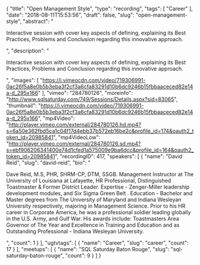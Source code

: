 {
  "title": "Open Management Style",
  "type": "recording",
  "tags": [
    "Career"
  ],
  "date": "2018-08-11T15:53:56",
  "draft": false,
  "slug": "open-management-style",
  "abstract": "<p>Interactive session with cover key aspects of defining, explaining its Best Practices, Problems and Conclusion regarding this innovative approach.</p>",
  "description": "<p>Interactive session with cover key aspects of defining, explaining its Best Practices, Problems and Conclusion regarding this innovative approach.</p>",
  "images": [
    "https://i.vimeocdn.com/video/719306991-0ac26f5a8e0b5b3eba3f2cf3a6cfa83291d10b6dc9246b15fbbaaceced82e14a-d_295x166"
  ],
  "vimeo": "284780126",
  "moreinfo": "http://www.sqlsaturday.com/749/Sessions/Details.aspx?sid=83065",
  "thumbnail": "https://i.vimeocdn.com/video/719306991-0ac26f5a8e0b5b3eba3f2cf3a6cfa83291d10b6dc9246b15fbbaaceced82e14a-d_295x166",
  "mp4Video": "http://player.vimeo.com/external/284780126.hd.mp4?s=6a50e362fbd5ca1c04f17d4ebb37b572eb16be2c&profile_id=174&oauth2_token_id=20985841",
  "mp4VideoLow": "http://player.vimeo.com/external/284780126.sd.mp4?s=ebf906206341400e74d1cfed1a575009e9ba6dcc&profile_id=164&oauth2_token_id=20985841",
  "recordingID": 417,
  "speakers": [
    {
      "name": "David Reid",
      "slug": "david-reid",
      "bio": "<p>Dave Reid, M.S, PHR, SHRM-CP, DTM, SSGB. Management Instructor at The University of Louisiana at Lafayette, HR Professional, Distinguished Toastmaster & Former District Leader. Expertise - Zenger-Miller leadership development modules, and Six Sigma Green Belt . Education - Bachelor and Master degrees from The University of Maryland and Indiana Wesleyan University respectively, majoring in Management Science. Prior to his HR career in Corporate America, he was a professional soldier leading globally in the U.S. Army, and Gulf War.  His awards include: Toastmasters Area Governor of The Year and Excellence in Training and Education and as Outstanding Professional - Indiana Wesleyan University.</p>",
      "count": 1
    }
  ],
  "ugtvtags": [
    {
      "name": "Career",
      "slug": "career",
      "count": 17
    }
  ],
  "meetups": [
    {
      "name": "SQL Saturday Baton Rouge",
      "slug": "sql-saturday-baton-rouge",
      "count": 9
    }
  ]
}